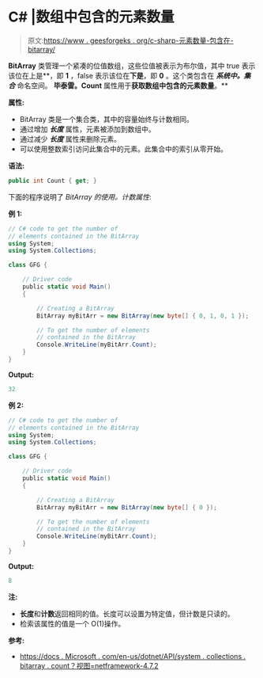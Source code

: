 # C# |数组中包含的元素数量

> 原文:[https://www . geesforgeks . org/c-sharp-元素数量-包含在-bitarray/](https://www.geeksforgeeks.org/c-sharp-number-of-elements-contained-in-the-bitarray/)

**BitArray** 类管理一个紧凑的位值数组，这些位值被表示为布尔值，其中 true 表示该位在上是**，即 **1** ，false 表示该位在**下是**，即 **0** 。这个类包含在 ***系统中。集合*** 命名空间。
**毕泰雷。Count** 属性用于**获取数组中包含的元素数量**。**

**属性:**

*   BitArray 类是一个集合类，其中的容量始终与计数相同。
*   通过增加 ***长度*** 属性，元素被添加到数组中。
*   通过减少 ***长度*** 属性来删除元素。
*   可以使用整数索引访问此集合中的元素。此集合中的索引从零开始。

**语法:**

```cs
public int Count { get; }

```

下面的程序说明了 *BitArray 的使用。计数属性*:

**例 1:**

```cs
// C# code to get the number of 
// elements contained in the BitArray
using System;
using System.Collections;

class GFG {

    // Driver code
    public static void Main()
    {

        // Creating a BitArray
        BitArray myBitArr = new BitArray(new byte[] { 0, 1, 0, 1 });

        // To get the number of elements
        // contained in the BitArray
        Console.WriteLine(myBitArr.Count);
    }
}
```

**Output:**

```cs
32

```

**例 2:**

```cs
// C# code to get the number of
// elements contained in the BitArray
using System;
using System.Collections;

class GFG {

    // Driver code
    public static void Main()
    {

        // Creating a BitArray
        BitArray myBitArr = new BitArray(new byte[] { 0 });

        // To get the number of elements
        // contained in the BitArray
        Console.WriteLine(myBitArr.Count);
    }
}
```

**Output:**

```cs
8

```

**注:**

*   **长度**和**计数**返回相同的值。长度可以设置为特定值，但计数是只读的。
*   检索该属性的值是一个 O(1)操作。

**参考:**

*   [https://docs . Microsoft . com/en-us/dotnet/API/system . collections . bitarray . count？视图=netframework-4.7.2](https://docs.microsoft.com/en-us/dotnet/api/system.collections.bitarray.count?view=netframework-4.7.2)